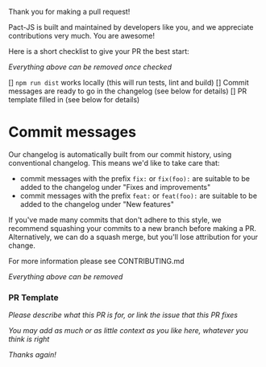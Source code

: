 Thank you for making a pull request!

Pact-JS is built and maintained by developers like you, and we appreciate contributions very much. You are awesome!

Here is a short checklist to give your PR the best start:

_Everything above can be removed once checked_

[] `npm run dist` works locally (this will run tests, lint and build)
[] Commit messages are ready to go in the changelog (see below for details)
[] PR template filled in (see below for details)

# Commit messages

Our changelog is automatically built from our commit history, using conventional changelog. This means we'd like to take care that:

- commit messages with the prefix `fix:` or `fix(foo):` are suitable to be added to the changelog under "Fixes and improvements"
- commit messages with the prefix `feat:` or `feat(foo):` are suitable to be added to the changelog under "New features"

If you've made many commits that don't adhere to this style, we recommend squashing 
your commits to a new branch before making a PR. Alternatively, we can do a squash
merge, but you'll lose attribution for your change.

For more information please see CONTRIBUTING.md

_Everything above can be removed_

### PR Template

_Please describe what this PR is for, or link the issue that this PR fixes_

_You may add as much or as little context as you like here, whatever you think is right_

_Thanks again!_
